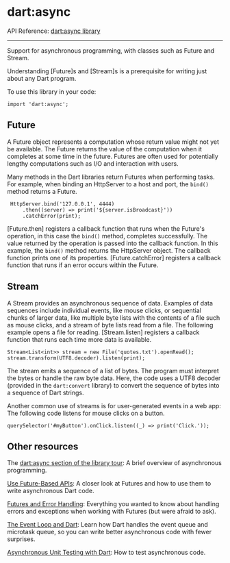 # dart:async

API Reference: [dart:async library](https://api.dartlang.org/apidocs/channels/stable/dartdoc-viewer/dart-async) 

---

Support for asynchronous programming,
with classes such as Future and Stream.

Understanding [Future]s and [Stream]s is a prerequisite for
writing just about any Dart program.

To use this library in your code:

    import 'dart:async';

## Future

A Future object represents a computation whose return value
might not yet be available.
The Future returns the value of the computation
when it completes at some time in the future.
Futures are often used for potentially lengthy computations
such as I/O and interaction with users.

Many methods in the Dart libraries return Futures when
performing tasks. For example, when binding an HttpServer
to a host and port, the `bind()` method returns a Future.

     HttpServer.bind('127.0.0.1', 4444)
         .then((server) => print('${server.isBroadcast}'))
         .catchError(print);

[Future.then] registers a callback function that runs
when the Future's operation, in this case the `bind()` method,
completes successfully.
The value returned by the operation
is passed into the callback function.
In this example, the `bind()` method returns the HttpServer
object. The callback function prints one of its properties.
[Future.catchError] registers a callback function that
runs if an error occurs within the Future.

## Stream

A Stream provides an asynchronous sequence of data.
Examples of data sequences include individual events, like mouse clicks,
or sequential chunks of larger data, like multiple byte lists with the
contents of a file
such as mouse clicks, and a stream of byte lists read from a file.
The following example opens a file for reading.
[Stream.listen] registers a callback function that runs
each time more data is available.

    Stream<List<int>> stream = new File('quotes.txt').openRead();
    stream.transform(UTF8.decoder).listen(print);

The stream emits a sequence of a list of bytes.
The program must interpret the bytes or handle the raw byte data.
Here, the code uses a UTF8 decoder (provided in the `dart:convert` library)
to convert the sequence of bytes into a sequence
of Dart strings.

Another common use of streams is for user-generated events
in a web app: The following code listens for mouse clicks on a button.

    querySelector('#myButton').onClick.listen((_) => print('Click.'));

## Other resources

The [dart:async section of the library tour](https://www.dartlang.org/docs/dart-up-and-running/contents/ch03.html#ch03-asynchronous-programming):
A brief overview of asynchronous programming.

[Use Future-Based APIs](https://www.dartlang.org/docs/tutorials/futures/): A closer look at
Futures and how to use them to write asynchronous Dart code.

[Futures and Error Handling](https://www.dartlang.org/articles/futures-and-error-handling/): Everything
you wanted to know about handling errors and exceptions when working with
Futures (but were afraid to ask).

[The Event Loop and Dart](https://www.dartlang.org/articles/event-loop/):
Learn how Dart handles the event queue and microtask queue, so you can write
better asynchronous code with fewer surprises.

[Asynchronous Unit Testing with Dart](https://www.dartlang.org/articles/dart-unit-tests/#asynchronous-tests): How
to test asynchronous code.
